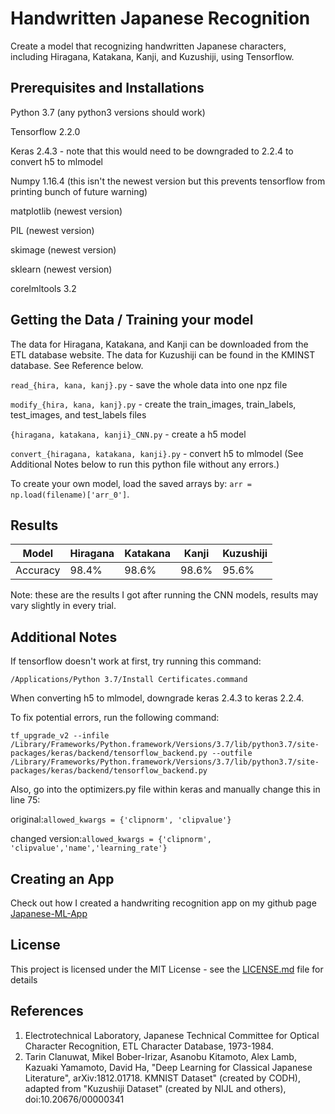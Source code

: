 # Handwritten Japanese Recognition
Create a model that recognizing handwritten Japanese characters, including Hiragana, Katakana, Kanji, and Kuzushiji, using Tensorflow. 


## Prerequisites and Installations
Python 3.7 (any python3 versions should work)

Tensorflow 2.2.0

Keras 2.4.3 - note that this would need to be downgraded to 2.2.4 to convert h5 to mlmodel

Numpy 1.16.4 (this isn't the newest version but this prevents tensorflow from printing bunch of future warning)

matplotlib (newest version)

PIL (newest version)

skimage (newest version)

sklearn (newest version)

corelmltools 3.2


## Getting the Data / Training your model
The data for Hiragana, Katakana, and Kanji can be downloaded from the ETL database website. The data for Kuzushiji can be found in the KMINST database. See Reference below.

`read_{hira, kana, kanj}.py` - save the whole data into one npz file 

`modify_{hira, kana, kanj}.py` - create the train_images, train_labels, test_images, and test_labels files

`{hiragana, katakana, kanji}_CNN.py` - create a h5 model

`convert_{hiragana, katakana, kanji}.py` - convert h5 to mlmodel (See Additional Notes below to run this python file without any errors.)

To create your own model, load the saved arrays by: `arr = np.load(filename)['arr_0']`.

## Results

|Model   |Hiragana|Katakana|Kanji|Kuzushiji|
|---|---|---|---|---|
|Accuracy|98.4%|98.6%|98.6%|95.6%|

Note: these are the results I got after running the CNN models, results may vary slightly in every trial.


## Additional Notes
If tensorflow doesn't work at first, try running this command:
```
/Applications/Python 3.7/Install Certificates.command
```

When converting h5 to mlmodel, downgrade keras 2.4.3 to keras 2.2.4.

To fix potential errors, run the following command:
```
tf_upgrade_v2 --infile /Library/Frameworks/Python.framework/Versions/3.7/lib/python3.7/site-packages/keras/backend/tensorflow_backend.py --outfile /Library/Frameworks/Python.framework/Versions/3.7/lib/python3.7/site-packages/keras/backend/tensorflow_backend.py
```
Also, go into the optimizers.py file within keras and manually change this in line 75:

original:`allowed_kwargs = {'clipnorm', 'clipvalue'}`

changed version:`allowed_kwargs = {'clipnorm', 'clipvalue','name','learning_rate'}`

## Creating an App
Check out how I created a handwriting recognition app on my github page [Japanese-ML-App](https://github.com/Nippon2019/Japanese-ML-App)

## License 
This project is licensed under the MIT License - see the [LICENSE.md](LICENSE) file for details

## References
1. Electrotechnical Laboratory, Japanese Technical Committee for Optical Character Recognition, ETL Character Database, 1973-1984.
2. Tarin Clanuwat, Mikel Bober-Irizar, Asanobu Kitamoto, Alex Lamb, Kazuaki Yamamoto, David Ha, "Deep Learning for Classical Japanese Literature", arXiv:1812.01718. 
   KMNIST Dataset" (created by CODH), adapted from "Kuzushiji Dataset" (created by NIJL and others), doi:10.20676/00000341
